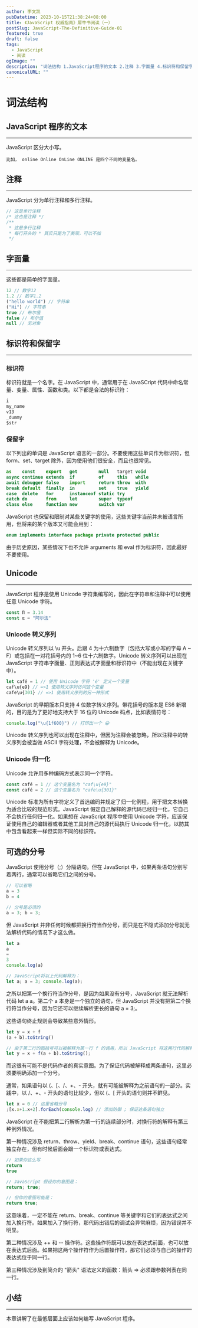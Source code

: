 ```yaml
---
author: 李文凯
pubDatetime: 2023-10-15T21:38:24+08:00
title: 《JavaScript 权威指南》犀牛书阅读（一）
postSlug: JavaScript-The-Definitive-Guide-01
featured: true
draft: false
tags:
  - JavaScript
  - 阅读
ogImage: ""
description: "词法结构 1.JavaScript程序的文本 2.注释 3.字面量 4.标识符和保留字 5.Unicode 6.可选的分号 7.小结"
canonicalURL: ""
---
```


# 词法结构

## JavaScript 程序的文本

---

JavaScript 区分大小写。

```
比如， online Online OnLine ONLINE 是四个不同的变量名。
```

## 注释

---

JavaScript 分为单行注释和多行注释。

```js
// 这是单行注释
/* 这也是注释 */
/**
 * 这是多行注释
 * 每行开头的 * 其实只是为了美观，可以不加
 */
```

## 字面量

---

这些都是简单的字面量。

```js
12 // 数字12
1.2 // 数字1.2
("hello world") // 字符串
("Hi") // 字符串
true // 布尔值
false // 布尔值
null // 无对象
```

## 标识符和保留字

---

### 标识符

标识符就是一个名字。在 JavaScript 中，通常用于在 JavaSCript 代码中命名常量、变量、属性、函数和类。以下都是合法的标识符：

```js
i
my_name
v13
_dummy
$str
```

### 保留字

以下列出的单词是 JavaScript 语言的一部分。不要使用这些单词作为标识符，但 form、set、target 除外，因为使用他们很安全，而且也很常见。

```js
as    const    export   get        null   target void
async continue extends  if         of     this   while
await debugger false    import     return throw  with
break default  finally  in         set    true   yield
case  delete   for      instanceof static try
catch do       from     let        super  typeof
class else     function new        switch var
```

JavaScript 也保留和限制对某些关键字的使用，这些关键字当前并未被语言所用，但将来的某个版本又可能会用到：

```js
enum implements interface package private protected public
```

由于历史原因，某些情况下也不允许 arguments 和 eval 作为标识符，因此最好不要使用。

## Unicode

---

JavaScript 程序是使用 Unicode 字符集编写的，因此在字符串和注释中可以使用任意 Unicode 字符。

```js
const Π = 3.14
const α = "阿尔法"
```

### Unicode 转义序列

Unicode 转义序列以 \u 开头。后跟 4 为十六制数字（包括大写或小写的字母 A ~ F）或包括在一对花括号内的 1~6 位十六制数字。Unicode 转义序列可以出现在 JavaScript 字符串字面量、正则表达式字面量和标识符中（不能出现在关键字中）。

```js
let café = 1 // 使用 Unicode 字符 'é' 定义一个变量
caf\u{e9} // =>1 使用转义序列访问这个变量
cafe\u{301} // =>1 使用转义序列的另一种形式
```

JavaScript 的早期版本只支持 4 位数字转义序列。带花括号的版本是 ES6 新增的，目的是为了更好地支持大于 16 位的 Unicode 码点，比如表情符号：

```js
console.log("\u{1f600}") // 打印出一个 😀
```

Unicode 转义序列也可以出现在注释中，但因为注释会被忽略，所以注释中的转义序列会被当做 ASCII 字符处理，不会被解释为 Unicode。

### Unicode 归一化

Unicode 允许用多种编码方式表示同一个字符。

```js
const café = 1 // 这个变量名为 "caf\u{e9}"
const café = 2 // 这个变量名为 "cafe\u{301}"
```

Unicode 标准为所有字符定义了首选编码并规定了归一化例程，用于把文本转换为适合比较的规范形式。JavaScript 假定自己解释的源代码已经归一化，它自己不会执行任何归一化。如果想在 JavaScript 程序中使用 Unicode 字符，应该保证使用自己的编辑器或者其他工具对自己的源代码执行 Unicode 归一化，以防其中包含看起来一样但实际不同的标识符。

## 可选的分号

JavaScript 使用分号（;）分隔语句。但在 JavaScript 中，如果两条语句分别写着两行，通常可以省略它们之间的分号。

```js
// 可以省略
a = 3
b = 4

// 分号是必须的
a = 3; b = 3;
```

但 JavaScript 并非任何时候都把换行符当作分号，而只是在不隐式添加分号就无法解析代码的情况下才这么做。

```js
let a
a
=
3
console.log(a)

// JavaScript将以上代码解释为：
let a; a = 3; console.log(a);
```

之所以把第一个换行符当作分号，是因为如果没有分号，JavaScript 就无法解析代码 let a a。第二个 a 本身是一个独立的语句，但 JavaScript 并没有把第二个换行符当作分号，因为它还可以继续解析更长的语句 a = 3;。

这些语句终止规则会导致某些意外情形。

```js
let y = x + f
(a + b).toString()

// 由于第二行的圆括号可以被解释为第一行 f 的调用，所以 JavaScript 将这两行代码解释为：
let y = x + f(a + b).toString();
```

而这很有可能不是代码作者的真实意图。为了保证代码被解释成两条语句，这里必须要明确添加一个分号。

通常，如果语句以 (、[、/、+、- 开头，就有可能被解释为之前语句的一部分。实践中，以 /、+、- 开头的语句比较少，但以 (、[ 开头的语句则并不鲜见。

```js
let x = 0 // 这里省略分号
;[x.x+1.x+2].forEach(console.log) // 添加防御 ; 保证这条语句独立
```

JavaScript 在不能把第二行解析为第一行的连续部分时，对换行符的解释有第三种例外情况。

第一种情况涉及 return、throw、yield、break、continue 语句，这些语句经常独立存在，但有时候后面会跟一个标识符或表达式。

```js
// 如果你这么写
return
true

// JavaScript 假设你的意图是：
return; true;

// 但你的意图可能是：
return true;
```

这意味着，一定不能在 return、break、continue 等关键字和它们的表达式之间加入换行符。如果加入了换行符，那代码出错后的调试会异常麻烦，因为错误并不明显。

第二种情况涉及 ++ 和 -- 操作符。这些操作符既可以放在表达式前面，也可以放在表达式后面。如果把这两个操作符作为后置操作符，那它们必须与自己的操作的表达式位于同一行。

第三种情况涉及到简介的 "箭头" 语法定义的函数：箭头 => 必须跟参数列表在同一行。

## 小结

---

本章讲解了在最低层面上应该如何编写 JavaScript 程序。

